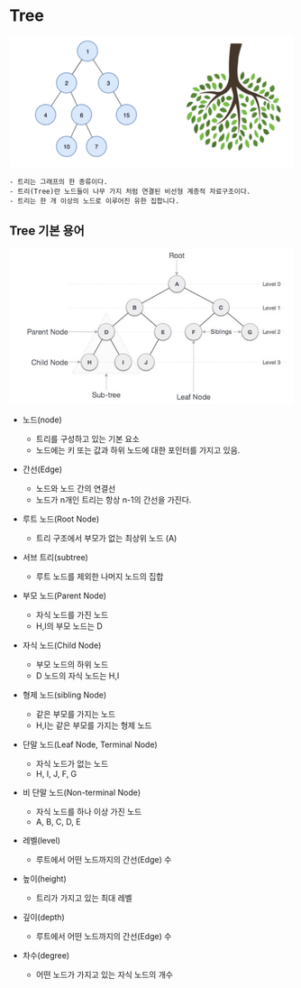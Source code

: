 # Tree

![tree](./img/Tree.png)

    - 트리는 그래프의 한 종류이다.
    - 트리(Tree)란 노드들이 나무 가지 처럼 연결된 비선형 계층적 자료구조이다.
    - 트리는 한 개 이상의 노드로 이루어진 유한 집합니다.

## Tree 기본 용어

![tree words](./img/Tree%20words.png)

- 노드(node)

  - 트리를 구성하고 있는 기본 요소
  - 노드에는 키 또는 값과 하위 노드에 대한 포인터를 가지고 있음.

- 간선(Edge)
  - 노드와 노드 간의 연결선
  - 노드가 n개인 트리는 항상 n-1의 간선을 가진다.
- 루트 노드(Root Node)

  - 트리 구조에서 부모가 없는 최상위 노드 (A)

- 서브 트리(subtree)

  - 루트 노드를 제외한 나머지 노드의 집합

- 부모 노드(Parent Node)

  - 자식 노드를 가진 노드
  - H,I의 부모 노드는 D

- 자식 노드(Child Node)

  - 부모 노드의 하위 노드
  - D 노드의 자식 노드는 H,I

- 형제 노드(sibling Node)

  - 같은 부모를 가지는 노드
  - H,I는 같은 부모를 가지는 형제 노드

- 단말 노드(Leaf Node, Terminal Node)

  - 자식 노드가 없는 노드
  - H, I, J, F, G

- 비 단말 노드(Non-terminal Node)

  - 자식 노드를 하나 이상 가진 노드
  - A, B, C, D, E

- 레벨(level)

  - 루트에서 어떤 노드까지의 간선(Edge) 수

- 높이(height)

  - 트리가 가지고 있는 최대 레벨

- 깊이(depth)

  - 루트에서 어떤 노드까지의 간선(Edge) 수

- 차수(degree)
  - 어떤 노드가 가지고 있는 자식 노드의 개수
